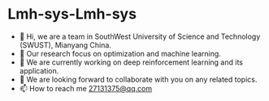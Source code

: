 # Lmh-sys-Lmh-sys
- 👋 Hi, we are a team in SouthWest University of Science and Technology (SWUST), Mianyang China.
- 👀 Our research focus on optimization and machine learning.
- 🌱 We are currently working on deep reinforcement learning and its application.
- 💞️ We are looking forward to collaborate with you on any related topics.
- 📫 How to reach me 27131375@qq.com

<!---
QiangLong2017/QiangLong2017 is a ✨ special ✨ repository because its `README.md` (this file) appears on your GitHub profile.
You can click the Preview link to take a look at your changes.
--->
